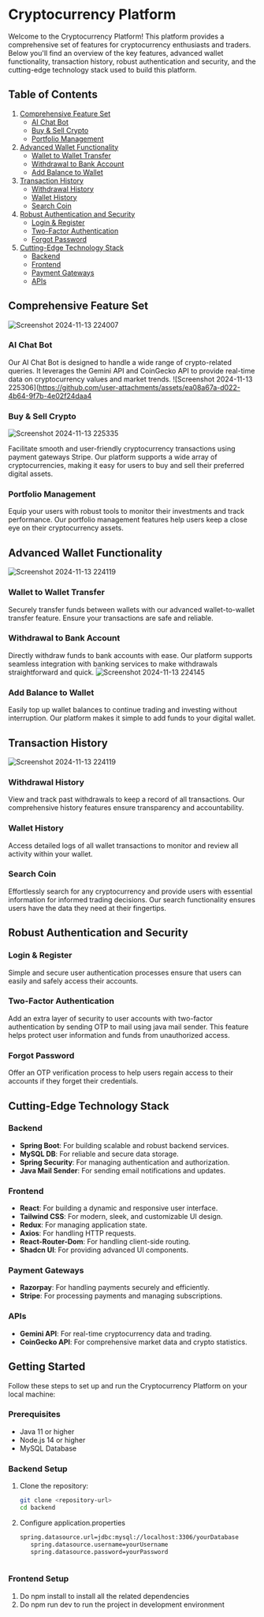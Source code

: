 # Cryptocurrency Platform

Welcome to the Cryptocurrency Platform! This platform provides a comprehensive set of features for cryptocurrency enthusiasts and traders. Below you'll find an overview of the key features, advanced wallet functionality, transaction history, robust authentication and security, and the cutting-edge technology stack used to build this platform.

## Table of Contents
1. [Comprehensive Feature Set](#comprehensive-feature-set)
    - [AI Chat Bot](#ai-chat-bot)
    - [Buy & Sell Crypto](#buy--sell-crypto)
    - [Portfolio Management](#portfolio-management)
2. [Advanced Wallet Functionality](#advanced-wallet-functionality)
    - [Wallet to Wallet Transfer](#wallet-to-wallet-transfer)
    - [Withdrawal to Bank Account](#withdrawal-to-bank-account)
    - [Add Balance to Wallet](#add-balance-to-wallet)
3. [Transaction History](#transaction-history)
    - [Withdrawal History](#withdrawal-history)
    - [Wallet History](#wallet-history)
    - [Search Coin](#search-coin)
4. [Robust Authentication and Security](#robust-authentication-and-security)
    - [Login & Register](#login--register)
    - [Two-Factor Authentication](#two-factor-authentication)
    - [Forgot Password](#forgot-password)
5. [Cutting-Edge Technology Stack](#cutting-edge-technology-stack)
    - [Backend](#backend)
    - [Frontend](#frontend)
    - [Payment Gateways](#payment-gateways)
    - [APIs](#apis)

## Comprehensive Feature Set

![Screenshot 2024-11-13 224007](https://github.com/user-attachments/assets/2f5a7079-a507-4024-9ba0-034f26f0dfbf)

### AI Chat Bot
Our AI Chat Bot is designed to handle a wide range of crypto-related queries. It leverages the Gemini API and CoinGecko API to provide real-time data on cryptocurrency values and market trends.
![Screenshot 2024-11-13 225306](https://github.com/user-attachments/assets/ea08a67a-d022-4b64-9f7b-4e02f24daa4

### Buy & Sell Crypto

![Screenshot 2024-11-13 225335](https://github.com/user-attachments/assets/7758fccb-f0c5-4f18-acec-af2d146b980a)

Facilitate smooth and user-friendly cryptocurrency transactions using payment gateways Stripe. Our platform supports a wide array of cryptocurrencies, making it easy for users to buy and sell their preferred digital assets.

### Portfolio Management
Equip your users with robust tools to monitor their investments and track performance. Our portfolio management features help users keep a close eye on their cryptocurrency assets.

## Advanced Wallet Functionality

![Screenshot 2024-11-13 224119](https://github.com/user-attachments/assets/0b443e9c-7e29-4a38-9268-4e0786922825)

### Wallet to Wallet Transfer
Securely transfer funds between wallets with our advanced wallet-to-wallet transfer feature. Ensure your transactions are safe and reliable.

### Withdrawal to Bank Account
Directly withdraw funds to bank accounts with ease. Our platform supports seamless integration with banking services to make withdrawals straightforward and quick.
![Screenshot 2024-11-13 224145](https://github.com/user-attachments/assets/ba6c5a85-08e3-4d72-85cd-b8657697cf48)

### Add Balance to Wallet
Easily top up wallet balances to continue trading and investing without interruption. Our platform makes it simple to add funds to your digital wallet.

## Transaction History

![Screenshot 2024-11-13 224119](https://github.com/user-attachments/assets/12f3366a-118f-49dd-9b79-8f1646660b93)

### Withdrawal History
View and track past withdrawals to keep a record of all transactions. Our comprehensive history features ensure transparency and accountability.

### Wallet History
Access detailed logs of all wallet transactions to monitor and review all activity within your wallet.

### Search Coin
Effortlessly search for any cryptocurrency and provide users with essential information for informed trading decisions. Our search functionality ensures users have the data they need at their fingertips.

## Robust Authentication and Security

### Login & Register
Simple and secure user authentication processes ensure that users can easily and safely access their accounts. 

### Two-Factor Authentication
Add an extra layer of security to user accounts with two-factor authentication by sending OTP to mail using java mail sender. This feature helps protect user information and funds from unauthorized access.

### Forgot Password
Offer an OTP verification process to help users regain access to their accounts if they forget their credentials.

## Cutting-Edge Technology Stack

### Backend
- **Spring Boot**: For building scalable and robust backend services.
- **MySQL DB**: For reliable and secure data storage.
- **Spring Security**: For managing authentication and authorization.
- **Java Mail Sender**: For sending email notifications and updates.

### Frontend
- **React**: For building a dynamic and responsive user interface.
- **Tailwind CSS**: For modern, sleek, and customizable UI design.
- **Redux**: For managing application state.
- **Axios**: For handling HTTP requests.
- **React-Router-Dom**: For handling client-side routing.
- **Shadcn UI**: For providing advanced UI components.

### Payment Gateways
- **Razorpay**: For handling payments securely and efficiently.
- **Stripe**: For processing payments and managing subscriptions.

### APIs
- **Gemini API**: For real-time cryptocurrency data and trading.
- **CoinGecko API**: For comprehensive market data and crypto statistics.

## Getting Started

Follow these steps to set up and run the Cryptocurrency Platform on your local machine:

### Prerequisites
- Java 11 or higher
- Node.js 14 or higher
- MySQL Database

### Backend Setup
1. Clone the repository:
   ```bash
   git clone <repository-url>
   cd backend
   
2. Configure application.properties
   ```bash
   spring.datasource.url=jdbc:mysql://localhost:3306/yourDatabase
      spring.datasource.username=yourUsername
      spring.datasource.password=yourPassword



### Frontend Setup
1. Do npm install to install all the related dependencies
2. Do npm run dev to run the project in development environment 
